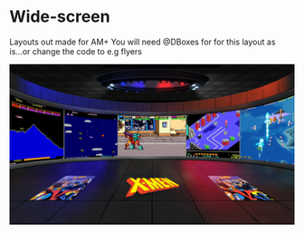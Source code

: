 # Wide-screen
Layouts out made for AM+
You will need @DBoxes for for this layout as is...or change the code to e.g flyers

![image alt](https://github.com/Tankman3737/Wide-screen/blob/e88345942388849f82e53437d900527a35244a44/WS1.png)
